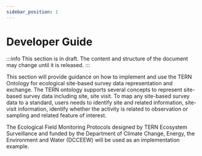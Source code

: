 ```yaml
---
sidebar_position: 1
---
```


# Developer Guide

:::info
This section is in draft. The content and structure of the document may change until it is released.
:::

This section will provide guidance on how to implement and use the TERN Ontology for ecological site-based survey data representation and exchange. The TERN ontology supports several concepts to represent site-based survey data including site, site visit. To map any site-based survey data to a standard, users needs to identify site and related information, site-visit information, identify whether the activity is related to observation or sampling and related feature of interest.


The Ecological Field Monitoring Protocols designed by TERN Ecosystem Surveillance and funded by the Department of Climate Change, Energy, the Environment and Water (DCCEEW) will be used as an implementation example. 
